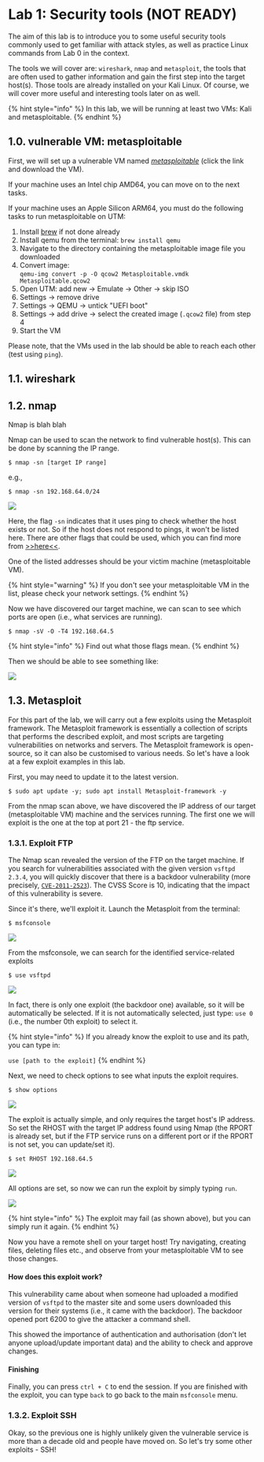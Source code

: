 # Lab 1: Security tools (NOT READY)

The aim of this lab is to introduce you to some useful security tools commonly used to get familiar with attack styles, as well as practice Linux commands from Lab 0 in the context.

The tools we will cover are: `wireshark`, `nmap` and `metasploit`, the tools that are often used to gather information and gain the first step into the target host(s). Those tools are already installed on your Kali Linux. Of course, we will cover more useful and interesting tools later on as well.

{% hint style="info" %}
In this lab, we will be running at least two VMs: Kali and metasploitable.
{% endhint %}

## 1.0. vulnerable VM: metasploitable

First, we will set up a vulnerable VM named [_metasploitable_](https://docs.rapid7.com/metasploit/metasploitable-2) (click the link and download the VM).

If your machine uses an Intel chip AMD64, you can move on to the next tasks.

If your machine uses an Apple Silicon ARM64, you must do the following tasks to run metasploitable on UTM:

1. Install [brew](https://brew.sh/) if not done already
2. Install qemu from the terminal: `brew install qemu`
3. Navigate to the directory containing the metasploitable image file you downloaded
4. Convert image: \
   `qemu-img convert -p -O qcow2 Metasploitable.vmdk Metasploitable.qcow2`
5. Open UTM: add new -> Emulate -> Other -> skip ISO
6. Settings -> remove drive
7. Settings -> QEMU -> untick "UEFI boot"
8. Settings -> add drive -> select the created image (`.qcow2` file) from step 4
9. Start the VM

Please note, that the VMs used in the lab should be able to reach each other (test using `ping`).

## 1.1. wireshark



## 1.2. nmap

Nmap is blah blah



Nmap can be used to scan the network to find vulnerable host(s). This can be done by scanning the IP range.&#x20;

`$ nmap -sn [target IP range]`

e.g.,

`$ nmap -sn 192.168.64.0/24`

![](<../.gitbook/assets/image (3).png>)

Here, the flag `-sn` indicates that it uses ping to check whether the host exists or not. So if the host does not respond to pings, it won't be listed here. There are other flags that could be used, which you can find more from [>>here<<](https://nmap.org/book/man-briefoptions.html).

One of the listed addresses should be your victim machine (metasploitable VM).&#x20;

{% hint style="warning" %}
If you don't see your metasploitable VM in the list, please check your network settings.
{% endhint %}

Now we have discovered our target machine, we can scan to see which ports are open (i.e., what services are running).

`$ nmap -sV -O -T4 192.168.64.5`

{% hint style="info" %}
Find out what those flags mean.
{% endhint %}

Then we should be able to see something like:

![](<../.gitbook/assets/image (6).png>)



## 1.3. Metasploit

For this part of the lab, we will carry out a few exploits using the Metasploit framework. The Metasploit framework is essentially a collection of scripts that performs the described exploit, and most scripts are targeting vulnerabilities on networks and servers. The Metasploit framework is open-source, so it can also be customised to various needs. So let's have a look at a few exploit examples in this lab.

First, you may need to update it to the latest version.

`$ sudo apt update -y; sudo apt install Metasploit-framework -y`

From the nmap scan above, we have discovered the IP address of our target (metasploitable VM) machine and the services running. The first one we will exploit is the one at the top at port 21 - the ftp service.

### 1.3.1. Exploit FTP

The Nmap scan revealed the version of the FTP on the target machine. If you search for vulnerabilities associated with the given version `vsftpd 2.3.4`, you will quickly discover that there is a backdoor vulnerability (more precisely, [`CVE-2011-2523`](https://www.cvedetails.com/cve/CVE-2011-2523/)). The CVSS Score is 10, indicating that the impact of this vulnerability is severe.&#x20;

Since it's there, we'll exploit it. Launch the Metasploit from the terminal:

`$ msfconsole`

![](<../.gitbook/assets/image (5).png>)

From the msfconsole, we can search for the identified service-related exploits

`$ use vsftpd`

![](<../.gitbook/assets/image (4).png>)

In fact, there is only one exploit (the backdoor one) available, so it will be automatically be selected. If it is not automatically selected, just type: `use 0` (i.e., the number 0th exploit) to select it.

{% hint style="info" %}
If you already know the exploit to use and its path, you can type in:

`use [path to the exploit]`
{% endhint %}

Next, we need to check options to see what inputs the exploit requires.

`$ show options`

![](<../.gitbook/assets/image (2).png>)

The exploit is actually simple, and only requires the target host's IP address. So set the RHOST with the target IP address found using Nmap (the RPORT is already set, but if the FTP service runs on a different port or if the RPORT is not set, you can update/set it).

`$ set RHOST 192.168.64.5`

![](<../.gitbook/assets/image (1).png>)

All options are set, so now we can run the exploit by simply typing `run`.

![](../.gitbook/assets/image.png)

{% hint style="info" %}
The exploit may fail (as shown above), but you can simply run it again.
{% endhint %}

Now you have a remote shell on your target host! Try navigating, creating files, deleting files etc., and observe from your metasploitable VM to see those changes.

#### How does this exploit work?

This vulnerability came about when someone had uploaded a modified version of `vsftpd` to the master site and some users downloaded this version for their systems (i.e., it came with the backdoor). The backdoor opened port 6200 to give the attacker a command shell.

This showed the importance of authentication and authorisation (don't let anyone upload/update important data) and the ability to check and approve changes.&#x20;

#### Finishing

Finally, you can press `ctrl + C` to end the session. If you are finished with the exploit, you can type `back` to go back to the main `msfconsole` menu.

### 1.3.2. Exploit SSH

Okay, so the previous one is highly unlikely given the vulnerable service is more than a decade old and people have moved on. So let's try some other exploits - SSH!

